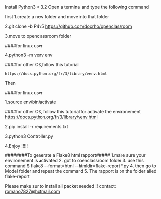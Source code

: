 Install Python3 > 3.2
Open a terminal and type the following command

first
1.create a new folder and move into that folder

2.git clone -b P4v5 https://github.com/docrho/openclassroom

3.move to openclassroom folder

####for linux user

4.python3 -m venv env

####for other OS,follow this tutorial

	https://docs.python.org/fr/3/library/venv.html

Then

####for linux user

1.source env/bin/activate

####for other OS, follow this tutorial for activate the environement
	https://docs.python.org/fr/3/library/venv.html

2.pip install -r requirements.txt

3.python3 Controller.py

4.Enjoy !!!!!


########To generate a Flake8 html rapport#####
1.make sure your environement is activated
2. got to openclassroom folder
3. use this command $ flake8 --format=html --htmldir=flake-report *.py
4. then go to Model folder and repeat the command
5. The rapport is on the folder alled flake-report

Please make sur to install all packet needed !!
contact: romano7827@hotmail.com
